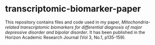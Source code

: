 # transcriptomic-biomarker-paper
This repository contains files and code used in my paper, *Mitochondria-related transcriptomic biomarkers for differential diagnosis of major depressive disorder and bipolar disorder*. It has been published in the Horizon Academic Research Journal (Vol 3, No.1, p135-159).
